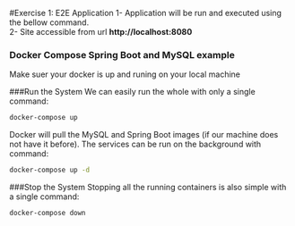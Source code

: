#Exercise 1: E2E Application
1- Application will be run and executed using the bellow command.</br>
2- Site accessible from url <b> http://localhost:8080 </b>


### Docker Compose Spring Boot and MySQL example
Make suer your docker is up and runing on your local machine

###Run the System
We can easily run the whole with only a single command:
```bash
docker-compose up
```

Docker will pull the MySQL and Spring Boot images (if our machine does not have it before).
The services can be run on the background with command:
```bash
docker-compose up -d
```

###Stop the System
Stopping all the running containers is also simple with a single command:
```bash
docker-compose down
```